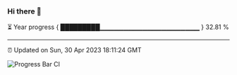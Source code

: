 ### Hi there 👋

⏳ Year progress { █████████▁▁▁▁▁▁▁▁▁▁▁▁▁▁▁▁▁▁▁▁▁ } 32.81 %

---

⏰ Updated on Sun, 30 Apr 2023 18:11:24 GMT

![Progress Bar CI](https://github.com/liununu/liununu/workflows/Progress%20Bar%20CI/badge.svg)
